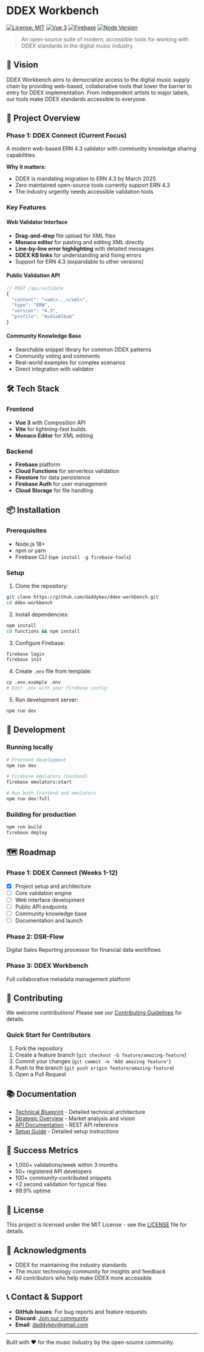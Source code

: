 # DDEX Workbench

[![License: MIT](https://img.shields.io/badge/License-MIT-yellow.svg)](https://opensource.org/licenses/MIT)
[![Vue 3](https://img.shields.io/badge/Vue-3.x-4FC08D.svg)](https://vuejs.org/)
[![Firebase](https://img.shields.io/badge/Firebase-v9-FFA000.svg)](https://firebase.google.com/)
[![Node Version](https://img.shields.io/badge/node-%3E%3D18.0.0-brightgreen)](https://nodejs.org)

> An open-source suite of modern, accessible tools for working with DDEX standards in the digital music industry.

## 🎯 Vision

DDEX Workbench aims to democratize access to the digital music supply chain by providing web-based, collaborative tools that lower the barrier to entry for DDEX implementation. From independent artists to major labels, our tools make DDEX standards accessible to everyone.

## 🚀 Project Overview

### Phase 1: DDEX Connect (Current Focus)
A modern web-based ERN 4.3 validator with community knowledge sharing capabilities.

**Why it matters:**
- DDEX is mandating migration to ERN 4.3 by March 2025
- Zero maintained open-source tools currently support ERN 4.3
- The industry urgently needs accessible validation tools

### Key Features

#### Web Validator Interface
- **Drag-and-drop** file upload for XML files
- **Monaco editor** for pasting and editing XML directly
- **Line-by-line error highlighting** with detailed messages
- **DDEX KB links** for understanding and fixing errors
- Support for ERN 4.3 (expandable to other versions)

#### Public Validation API
```javascript
// POST /api/validate
{
  "content": "<xml>...</xml>",
  "type": "ERN",
  "version": "4.3",
  "profile": "AudioAlbum"
}
```

#### Community Knowledge Base
- Searchable snippet library for common DDEX patterns
- Community voting and comments
- Real-world examples for complex scenarios
- Direct integration with validator

## 🛠️ Tech Stack

### Frontend
- **Vue 3** with Composition API
- **Vite** for lightning-fast builds
- **Monaco Editor** for XML editing

### Backend
- **Firebase** platform
- **Cloud Functions** for serverless validation
- **Firestore** for data persistence
- **Firebase Auth** for user management
- **Cloud Storage** for file handling

## 📦 Installation

### Prerequisites
- Node.js 18+
- npm or yarn
- Firebase CLI (`npm install -g firebase-tools`)

### Setup

1. Clone the repository:
```bash
git clone https://github.com/daddykev/ddex-workbench.git
cd ddex-workbench
```

2. Install dependencies:
```bash
npm install
cd functions && npm install
```

3. Configure Firebase:
```bash
firebase login
firebase init
```

4. Create `.env` file from template:
```bash
cp .env.example .env
# Edit .env with your Firebase config
```

5. Run development server:
```bash
npm run dev
```

## 🔧 Development

### Running locally
```bash
# Frontend development
npm run dev

# Firebase emulators (backend)
firebase emulators:start

# Run both frontend and emulators
npm run dev:full
```

### Building for production
```bash
npm run build
firebase deploy
```

## 🗺️ Roadmap

### Phase 1: DDEX Connect (Weeks 1-12)
- [x] Project setup and architecture
- [ ] Core validation engine
- [ ] Web interface development
- [ ] Public API endpoints
- [ ] Community knowledge base
- [ ] Documentation and launch

### Phase 2: DSR-Flow
Digital Sales Reporting processor for financial data workflows

### Phase 3: DDEX Workbench
Full collaborative metadata management platform

## 🤝 Contributing

We welcome contributions! Please see our [Contributing Guidelines](CONTRIBUTING.md) for details.

### Quick Start for Contributors
1. Fork the repository
2. Create a feature branch (`git checkout -b feature/amazing-feature`)
3. Commit your changes (`git commit -m 'Add amazing feature'`)
4. Push to the branch (`git push origin feature/amazing-feature`)
5. Open a Pull Request

## 📚 Documentation

- [Technical Blueprint](docs/blueprint.md) - Detailed technical architecture
- [Strategic Overview](docs/overview.md) - Market analysis and vision
- [API Documentation](docs/API.md) - REST API reference
- [Setup Guide](docs/SETUP.md) - Detailed setup instructions

## 🎯 Success Metrics

- 1,000+ validations/week within 3 months
- 50+ registered API developers
- 100+ community-contributed snippets
- <2 second validation for typical files
- 99.9% uptime

## 📄 License

This project is licensed under the MIT License - see the [LICENSE](LICENSE) file for details.

## 🙏 Acknowledgments

- DDEX for maintaining the industry standards
- The music technology community for insights and feedback
- All contributors who help make DDEX more accessible

## 📞 Contact & Support

- **GitHub Issues**: For bug reports and feature requests
- **Discord**: [Join our community](https://discord.gg/ddex-workbench)
- **Email**: daddykev@gmail.com

---

Built with ❤️ for the music industry by the open-source community.